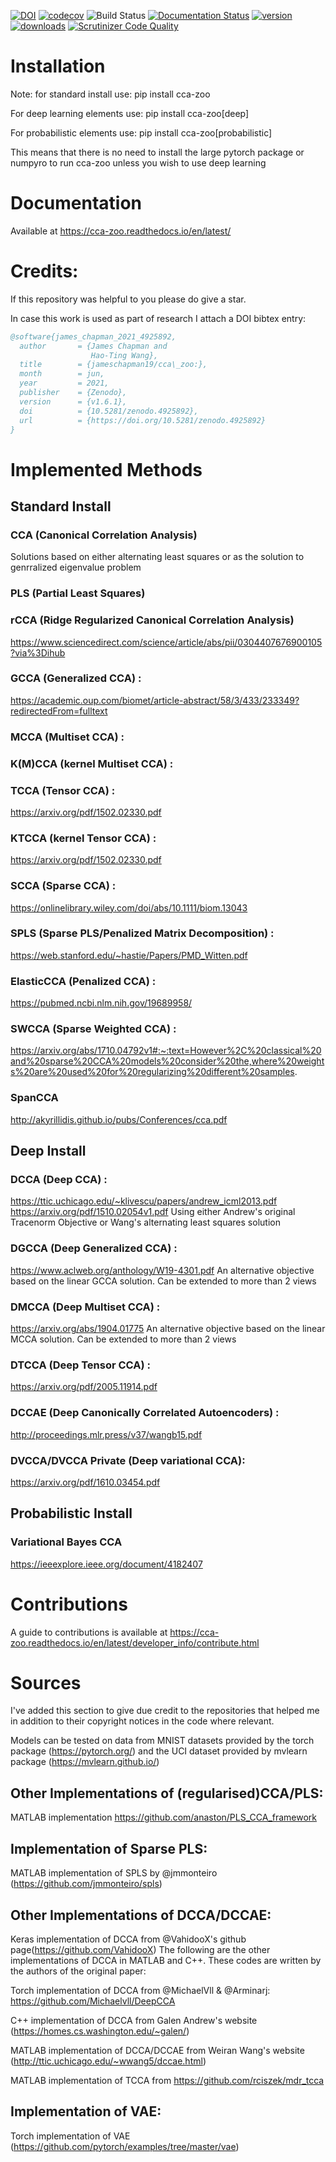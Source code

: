 [![DOI](https://zenodo.org/badge/303801602.svg)](https://zenodo.org/badge/latestdoi/303801602)
[![codecov](https://codecov.io/gh/jameschapman19/cca_zoo/branch/master/graph/badge.svg?token=JHG9VUB0L8)](https://codecov.io/gh/jameschapman19/cca_zoo)
![Build Status](https://github.com/jameschapman19/cca_zoo/actions/workflows/python-package.yml/badge.svg)
[![Documentation Status](https://readthedocs.org/projects/cca-zoo/badge/?version=latest)](https://cca-zoo.readthedocs.io/en/latest/?badge=latest)
[![version](https://img.shields.io/pypi/v/cca-zoo)](https://pypi.org/project/cca-zoo/)
[![downloads](https://img.shields.io/pypi/dm/cca-zoo)](https://pypi.org/project/cca-zoo/)
[![Scrutinizer Code Quality](https://scrutinizer-ci.com/g/jameschapman19/cca_zoo/badges/quality-score.png?b=master)](https://scrutinizer-ci.com/g/jameschapman19/cca_zoo/?branch=master)

# Installation
Note: for standard install use: 
pip install cca-zoo

For deep learning elements use:
pip install cca-zoo[deep]

For probabilistic elements use:
pip install cca-zoo[probabilistic]

This means that there is no need to install the large pytorch package or numpyro to run cca-zoo unless you wish to use deep learning

# Documentation
Available at https://cca-zoo.readthedocs.io/en/latest/
  
# Credits:
If this repository was helpful to you please do give a star.

In case this work is used as part of research I attach a DOI bibtex entry:

```bibtex
@software{james_chapman_2021_4925892,
  author       = {James Chapman and
                  Hao-Ting Wang},
  title        = {jameschapman19/cca\_zoo:},
  month        = jun,
  year         = 2021,
  publisher    = {Zenodo},
  version      = {v1.6.1},
  doi          = {10.5281/zenodo.4925892},
  url          = {https://doi.org/10.5281/zenodo.4925892}
}
```

# Implemented Methods
## Standard Install
### CCA (Canonical Correlation Analysis)
Solutions based on either alternating least squares or as the solution to genrralized eigenvalue problem
### PLS (Partial Least Squares)

### rCCA (Ridge Regularized Canonical Correlation Analysis)
https://www.sciencedirect.com/science/article/abs/pii/0304407676900105?via%3Dihub
### GCCA (Generalized CCA)  :
https://academic.oup.com/biomet/article-abstract/58/3/433/233349?redirectedFrom=fulltext
### MCCA (Multiset CCA) : 
### K(M)CCA (kernel Multiset CCA) : 
### TCCA (Tensor CCA) :
https://arxiv.org/pdf/1502.02330.pdf
### KTCCA (kernel Tensor CCA) :
https://arxiv.org/pdf/1502.02330.pdf
### SCCA (Sparse CCA) :
https://onlinelibrary.wiley.com/doi/abs/10.1111/biom.13043
### SPLS (Sparse PLS/Penalized Matrix Decomposition)  :
https://web.stanford.edu/~hastie/Papers/PMD_Witten.pdf
### ElasticCCA (Penalized CCA) :
https://pubmed.ncbi.nlm.nih.gov/19689958/
### SWCCA (Sparse Weighted CCA) : 
https://arxiv.org/abs/1710.04792v1#:~:text=However%2C%20classical%20and%20sparse%20CCA%20models%20consider%20the,where%20weights%20are%20used%20for%20regularizing%20different%20samples.
### SpanCCA
http://akyrillidis.github.io/pubs/Conferences/cca.pdf

## Deep Install
### DCCA (Deep CCA) : 
https://ttic.uchicago.edu/~klivescu/papers/andrew_icml2013.pdf
https://arxiv.org/pdf/1510.02054v1.pdf
Using either Andrew's original Tracenorm Objective or Wang's alternating least squares solution
### DGCCA (Deep Generalized CCA)  :
https://www.aclweb.org/anthology/W19-4301.pdf
An alternative objective based on the linear GCCA solution. Can be extended to more than 2 views
### DMCCA (Deep Multiset CCA) :
https://arxiv.org/abs/1904.01775
An alternative objective based on the linear MCCA solution. Can be extended to more than 2 views
### DTCCA (Deep Tensor CCA) :
https://arxiv.org/pdf/2005.11914.pdf
### DCCAE (Deep Canonically Correlated Autoencoders) :
http://proceedings.mlr.press/v37/wangb15.pdf
### DVCCA/DVCCA Private (Deep variational CCA):
https://arxiv.org/pdf/1610.03454.pdf
## Probabilistic Install
### Variational Bayes CCA
https://ieeexplore.ieee.org/document/4182407

# Contributions
A guide to contributions is available at https://cca-zoo.readthedocs.io/en/latest/developer_info/contribute.html

# Sources

I've added this section to give due credit to the repositories that helped me in addition to their copyright notices in
the code where relevant.

Models can be tested on data from MNIST datasets provided by the torch package (https://pytorch.org/) and the UCI
dataset provided by mvlearn package (https://mvlearn.github.io/)

## Other Implementations of (regularised)CCA/PLS:

MATLAB implementation https://github.com/anaston/PLS_CCA_framework

## Implementation of Sparse PLS:

MATLAB implementation of SPLS by @jmmonteiro (https://github.com/jmmonteiro/spls)

## Other Implementations of DCCA/DCCAE:

Keras implementation of DCCA from @VahidooX's github page(https://github.com/VahidooX)
The following are the other implementations of DCCA in MATLAB and C++. These codes are written by the authors of the original paper:

Torch implementation of DCCA from @MichaelVll & @Arminarj: https://github.com/Michaelvll/DeepCCA

C++ implementation of DCCA from Galen Andrew's website (https://homes.cs.washington.edu/~galen/)

MATLAB implementation of DCCA/DCCAE from Weiran Wang's website (http://ttic.uchicago.edu/~wwang5/dccae.html)

MATLAB implementation of TCCA from https://github.com/rciszek/mdr_tcca

## Implementation of VAE:

Torch implementation of VAE (https://github.com/pytorch/examples/tree/master/vae)
